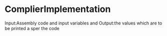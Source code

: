 # ComplierImplementation
Input:Assembly code and input variables and Output:the values which are to be printed a sper the code 
